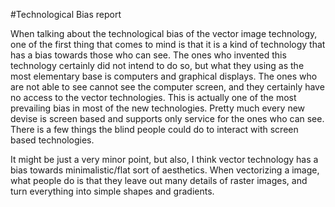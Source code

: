 #Technological Bias report

When talking about the technological bias of the vector image technology, one of the first thing that comes to mind is that it is a kind of technology that has a bias towards those who can see. The ones who invented this technology certainly did not intend to do so, but what they using as the most elementary base is computers and graphical displays. The ones who are not able to see cannot see the computer screen, and they certainly have no access to the vector technologies. This is actually one of the most prevailing bias in most of the new technologies. Pretty much every new devise is screen based and supports only service for the ones who can see. There is a few things the blind people could do to interact with screen based technologies.

It might be just a very minor point, but also, I think vector technology has a bias towards minimalistic/flat sort of aesthetics. When vectorizing a image, what people do is that they leave out many details of raster images, and turn everything into simple shapes and gradients.
